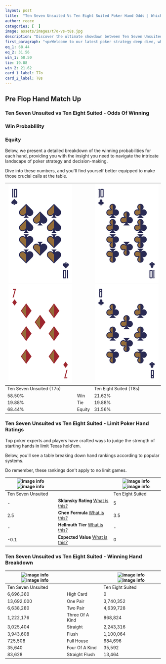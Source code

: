 ```yaml
---
layout: post
title:  "Ten Seven Unsuited Vs Ten Eight Suited Poker Hand Odds | Which Is The Better Hand In Poker? A Complete Guide"
author: reece
categories: [  ]
image: assets/images/t7o-vs-t8s.jpg
description: "Discover the ultimate showdown between Ten Seven Unsuited and Ten Eight Suited in poker! Uncover the odds, strategies, and scenarios where one hand triumphs over the other. Get ready to up your poker game with this thrilling analysis."
first_paragraph: "<p>Welcome to our latest poker strategy deep dive, where we're pitting two distinct hands against each other in a high-stakes showdown: Ten Seven Unsuited vs Ten Eight Suited.</p><p>In the dynamic world of poker, every decision counts, and knowing which hand holds the upper hand is key to your success at the table.</p><p>In this article, we'll dissect these two hands, explore the scenarios where one dominates the other, and equip you with the knowledge to make strategic choices that can tip the odds in your favor.</p><p>Get ready to unravel the intriguing dynamics of these poker hands and elevate your game to new heights.</p>"
eq_1: 68.44
eq_2: 31.56
win_1: 58.50
tie: 19.88
win_2: 21.62
card_1_label: T7o
card_2_label: T8s
---
```




[comment]: # (sp0)

## Pre Flop Hand Match Up

<div class="table hand-ratings" markdown="1"> 



### Ten Seven Unsuited vs Ten Eight Suited - Odds Of Winning


  
<div class="row graphs"> 
<div class="col-lg-6">
    <h3>Win Probablility</h3>
    <canvas id="WinChart"></canvas>
</div>
<div class="col-lg-6">
    <h3>Equity</h3>
    <canvas id="EquityChart"></canvas>
</div>
</div>

  Below, we present a detailed breakdown of the winning probabilities for each hand, providing you with the insight you need to navigate the intricate landscape of poker strategy and decision-making. 

Dive into these numbers, and you'll find yourself better equipped to make those crucial calls at the table.


    
| ![image info](assets/images/hand1/t.png) ![image info](assets/images/hand1/7o.png) |  | ![image info](assets/images/hand2/t.png) ![image info](assets/images/hand2/8.png) |
| -------- | -------- | -------- |
| Ten Seven Unsuited (T7o) |  | Ten Eight Suited (T8s) |
| 58.50% | Win | 21.62% |
| 19.88% | Tie | 19.88% |
| 68.44% | Equity | 31.56% |




[comment]: # (sp1)



### Ten Seven Unsuited vs Ten Eight Suited - Limit Poker Hand Ratings

Top poker experts and players have crafted ways to judge the strength of starting hands in limit Texas hold'em. 

Below, you'll see a table breaking down hand rankings according to popular systems. 

Do remember, these rankings don't apply to no limit games.


    
| ![image info](https://www.riverpairs.com/assets/images/hand1/t.png) ![image info](https://www.riverpairs.com/assets/images/hand1/7o.png) |  | ![image info](https://www.riverpairs.com/assets/images/hand2/t.png) ![image info](https://www.riverpairs.com/assets/images/hand2/8.png) |
| -------- | -------- | -------- |
| Ten Seven Unsuited |  | Ten Eight Suited |
| - | **Sklansky Rating** [What is this?](/sklansky-rating-explained) | 5 |
| 2.5 | **Chen Formula** [What is this?](/chen-formula-explained) | 3.5 |
| - | **Hellmuth Tier** [What is this?](/Hellmuth-tier-explained) | - |
| -0.1 | **Expected Value** [What is this?](/expected-value-explained) | 0 |




[comment]: # (sp2)



### Ten Seven Unsuited vs Ten Eight Suited - Winning Hand Breakdown


    
| ![image info](https://www.riverpairs.com/assets/images/hand1/t.png) ![image info](https://www.riverpairs.com/assets/images/hand1/7o.png) |  | ![image info](https://www.riverpairs.com/assets/images/hand2/t.png) ![image info](https://www.riverpairs.com/assets/images/hand2/8.png) |
| -------- | -------- | -------- |
| Ten Seven Unsuited |  | Ten Eight Suited |
| 6,696,360 | High Card | 0 |
| 13,692,000 | One Pair | 3,740,352 |
| 6,638,280 | Two Pair | 4,639,728 |
| 1,222,176 | Three Of A Kind | 868,824 |
| 3,025,404 | Straight | 2,243,316 |
| 3,943,608 | Flush | 1,100,064 |
| 725,508 | Full House | 684,696 |
| 35,640 | Four Of A Kind | 35,592 |
| 83,628 | Straight Flush | 13,464 |




[comment]: # (sp3)



</div>

[comment]: # (sp4)



[comment]: # (sp5)

